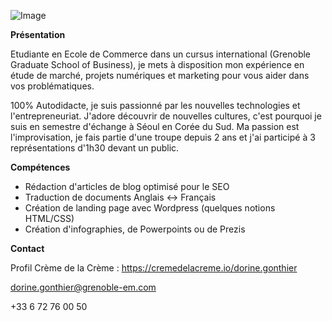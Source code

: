 
![Image](https://media.licdn.com/mpr/mpr/shrinknp_400_400/AAEAAQAAAAAAAAZWAAAAJDc1MTk4ODc4LWZhNmQtNDM4NC04MDAxLTU1YjEwZGZkNTg2Ng.jpg)



__Présentation__

Etudiante en Ecole de Commerce dans un cursus international (Grenoble Graduate School of Business), je mets à disposition mon expérience en étude de marché, projets numériques et marketing pour vous aider dans vos problématiques.

100% Autodidacte, je suis passionné par les nouvelles technologies et l'entrepreneuriat. J'adore découvrir de nouvelles cultures, c'est pourquoi je suis en semestre d'échange à Séoul en Corée du Sud. Ma passion est l'improvisation, je fais partie d'une troupe depuis 2 ans et j'ai participé à 3 représentations d'1h30 devant un public.

__Compétences__

- Rédaction d'articles de blog optimisé pour le SEO
- Traduction de documents Anglais <-> Français
- Création de landing page avec Wordpress (quelques notions HTML/CSS)
- Création d'infographies, de Powerpoints ou de Prezis

__Contact__

Profil Crème de la Crème : https://cremedelacreme.io/dorine.gonthier

dorine.gonthier@grenoble-em.com

+33 6 72 76 00 50

